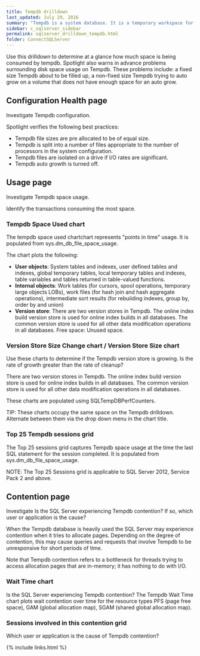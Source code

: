 ```yaml
---
title: Tempdb drilldown
last_updated: July 29, 2016
summary: "Tempdb is a system database. It is a temporary workspace for storing temporary tables that hold intermediate results during sorting or query processing. Tempdb is re-created anew from stored configuration each time the SQL Server service starts."
sidebar: c_sqlserver_sidebar
permalink: sqlserver_drilldown_tempdb.html
folder: ConnectSQLServer
---
```


Use this drilldown to determine at a glance how much space is being consumed by tempdb. Spotlight also warns in advance problems surrounding disk space usage on Tempdb. These problems include: a fixed size Tempdb about to be filled up, a non-fixed size Tempdb trying to auto grow on a volume that does not have enough space for an auto grow.


## Configuration Health page
Investigate Tempdb configuration.

Spotlight verifies the following best practices:

* Tempdb file sizes are pre allocated to be of equal size.
* Tempdb is split into a number of files appropriate to the number of processors in the system configuration.
* Tempdb files are isolated on a drive if I/O rates are significant.
* Tempdb auto growth is turned off.


## Usage page
Investigate Tempdb space usage.

Identify the transactions consuming the most space.

### Tempdb Space Used chart

The tempdb space used chartchart represents "points in time" usage. It is populated from sys.dm_db_file_space_usage.

The chart plots the following:

* **User objects**: System tables and indexes, user defined tables and indexes, global temporary tables, local temporary tables and indexes, table variables and tables returned in table-valued functions.
* **Internal objects**: Work tables (for cursors, spool operations, temporary large objects LOBs), work files (for hash join and hash aggregate operations), intermediate sort results (for rebuilding indexes, group by, order by and union)
* **Version store**: There are two version stores in Tempdb. The online index build version store is used for online index builds in all databases. The common version store is used for all other data modification operations in all databases.
Free space: Unused space.

### Version Store Size Change chart / Version Store Size chart
Use these charts to determine if the Tempdb version store is growing. Is the rate of growth greater than the rate of cleanup?

There are two version stores in Tempdb. The online index build version store is used for online index builds in all databases. The common version store is used for all other data modification operations in all databases.

These charts are populated using SQLTempDBPerfCounters.


 TIP: These charts occupy the same space on the Tempdb drilldown. Alternate between them via the drop down menu in the chart title.


### Top 25 Tempdb sessions grid
The Top 25 sessions grid captures Tempdb space usage at the time the last SQL statement for the session completed. It is populated from sys.dm_db_file_space_usage.


 NOTE: The Top 25 Sessions grid is applicable to SQL Server 2012, Service Pack 2 and above.



## Contention page
Investigate Is the SQL Server experiencing Tempdb contention? If so, which user or application is the cause?

When the Tempdb database is heavily used the SQL Server may experience contention when it tries to allocate pages. Depending on the degree of contention, this may cause queries and requests that involve Tempdb to be unresponsive for short periods of time.

Note that Tempdb contention refers to a bottleneck for threads trying to access allocation pages that are in-memory; it has nothing to do with I/O.

### Wait Time chart
Is the SQL Server experiencing Tempdb contention? The Tempdb Wait Time chart plots wait contention over time for the resource types PFS (page free space), GAM (global allocation map), SGAM (shared global allocation map).

### Sessions involved in this contention grid
Which user or application is the cause of Tempdb contention?








{% include links.html %}
